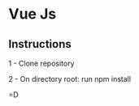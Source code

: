 # Vue Js #
## Instructions ##
<p>1 - Clone repository</p>
<p>2 - On directory root: run npm install</p>

<p>=D</p>
